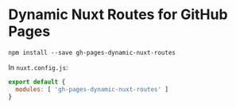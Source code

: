 # Dynamic Nuxt Routes for GitHub Pages

```
npm install --save gh-pages-dynamic-nuxt-routes
```

In `nuxt.config.js`:

```js
export default {
  modules: [ 'gh-pages-dynamic-nuxt-routes' ]
}
```